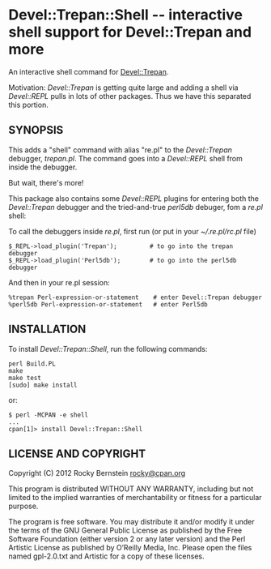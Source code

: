 Devel::Trepan::Shell -- interactive shell support for Devel::Trepan and more
==================================================================

An interactive shell command for [Devel::Trepan](https://github.com/rocky/Perl-Devel-Trepan/wiki).

Motivation: <i>Devel::Trepan</i> is getting quite large and adding a
shell via <i>Devel::REPL</i> pulls in lots of other packages. Thus we
have this separated this portion.

SYNOPSIS
--------

This adds a "shell" command with alias "re.pl" to the
<i>Devel::Trepan</i> debugger, <i>trepan.pl</i>. The command goes into
a <i>Devel::REPL</i> shell from inside the debugger.

But wait, there's more!

This package also contains some <i>Devel::REPL</i> plugins for entering both the
<i>Devel::Trepan</i> debugger and the tried-and-true <i>perl5db</i>
debuger, fom a <i>re.pl</i> shell:

To call the debuggers inside <i>re.pl</i>, first run (or put in your 
<i>~/.re.pl/rc.pl</i> file)

    $_REPL->load_plugin('Trepan');         # to go into the trepan debugger
    $_REPL->load_plugin('Perl5db');        # to go into the perl5db debugger

And then in your re.pl session:

    %trepan Perl-expression-or-statement    # enter Devel::Trepan debugger
    %perl5db Perl-expression-or-statement   # enter Perl5db


INSTALLATION
------------

To install <i>Devel::Trepan::Shell</i>, run the following commands:

	perl Build.PL
	make
	make test
	[sudo] make install

or:

    $ perl -MCPAN -e shell
    ...
    cpan[1]> install Devel::Trepan::Shell

LICENSE AND COPYRIGHT
---------------------

Copyright (C) 2012 Rocky Bernstein <rocky@cpan.org>

This program is distributed WITHOUT ANY WARRANTY, including but not
limited to the implied warranties of merchantability or fitness for a
particular purpose.

The program is free software. You may distribute it and/or modify it
under the terms of the GNU General Public License as published by the
Free Software Foundation (either version 2 or any later version) and
the Perl Artistic License as published by O’Reilly Media, Inc. Please
open the files named gpl-2.0.txt and Artistic for a copy of these
licenses.
